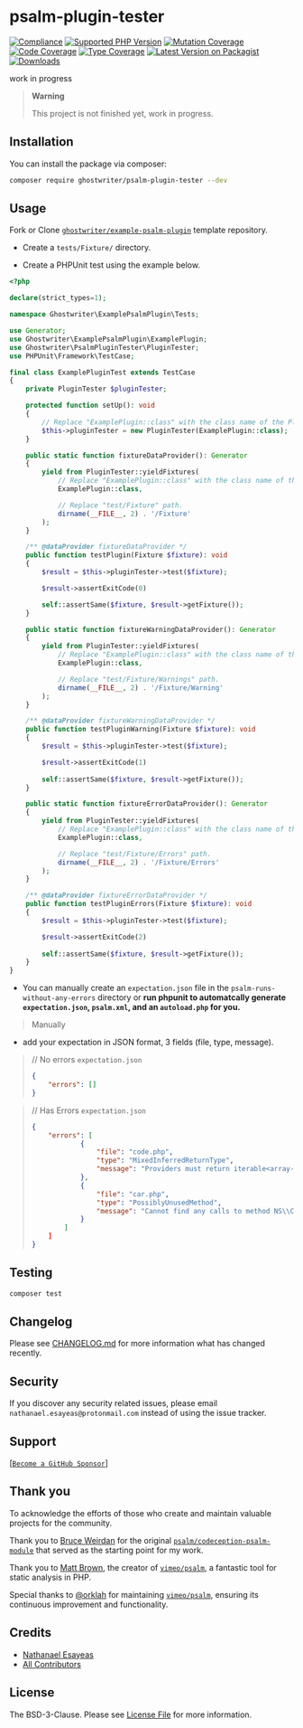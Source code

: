 # psalm-plugin-tester

[![Compliance](https://github.com/ghostwriter/psalm-plugin-tester/actions/workflows/compliance.yml/badge.svg)](https://github.com/ghostwriter/psalm-plugin-tester/actions/workflows/compliance.yml)
[![Supported PHP Version](https://badgen.net/packagist/php/ghostwriter/psalm-plugin-tester?color=8892bf)](https://www.php.net/supported-versions)
[![Mutation Coverage](https://img.shields.io/endpoint?style=flat&url=https%3A%2F%2Fbadge-api.stryker-mutator.io%2Fgithub.com%2Fghostwriter%2Fwip%2Fmain)](https://dashboard.stryker-mutator.io/reports/github.com/ghostwriter/psalm-plugin-tester/main)
[![Code Coverage](https://codecov.io/gh/ghostwriter/psalm-plugin-tester/branch/main/graph/badge.svg?token=UPDATE_TOKEN)](https://codecov.io/gh/ghostwriter/psalm-plugin-tester)
[![Type Coverage](https://shepherd.dev/github/ghostwriter/psalm-plugin-tester/coverage.svg)](https://shepherd.dev/github/ghostwriter/psalm-plugin-tester)
[![Latest Version on Packagist](https://badgen.net/packagist/v/ghostwriter/psalm-plugin-tester)](https://packagist.org/packages/ghostwriter/psalm-plugin-tester)
[![Downloads](https://badgen.net/packagist/dt/ghostwriter/psalm-plugin-tester?color=blue)](https://packagist.org/packages/ghostwriter/psalm-plugin-tester)

work in progress

> **Warning**
>
> This project is not finished yet, work in progress.

## Installation

You can install the package via composer:

``` bash
composer require ghostwriter/psalm-plugin-tester --dev
```

## Usage

Fork or Clone [`ghostwriter/example-psalm-plugin`](https://github.com/ghostwriter/example-psalm-plugin) template repository.


- Create a `tests/Fixture/` directory.

- Create a PHPUnit test using the example below.

```php
<?php

declare(strict_types=1);

namespace Ghostwriter\ExamplePsalmPlugin\Tests;

use Generator;
use Ghostwriter\ExamplePsalmPlugin\ExamplePlugin;
use Ghostwriter\PsalmPluginTester\PluginTester;
use PHPUnit\Framework\TestCase;

final class ExamplePluginTest extends TestCase
{
    private PluginTester $pluginTester;

    protected function setUp(): void
    {
        // Replace "ExamplePlugin::class" with the class name of the Plugin you want to test.
        $this->pluginTester = new PluginTester(ExamplePlugin::class);
    }

    public static function fixtureDataProvider(): Generator
    {
        yield from PluginTester::yieldFixtures(
            // Replace "ExamplePlugin::class" with the class name of the Plugin you want to test.
            ExamplePlugin::class,

            // Replace "test/Fixture" path.
            dirname(__FILE__, 2) . '/Fixture'
        );
    }

    /** @dataProvider fixtureDataProvider */
    public function testPlugin(Fixture $fixture): void
    {
        $result = $this->pluginTester->test($fixture);

        $result->assertExitCode(0)

        self::assertSame($fixture, $result->getFixture());
    }

    public static function fixtureWarningDataProvider(): Generator
    {
        yield from PluginTester::yieldFixtures(
            // Replace "ExamplePlugin::class" with the class name of the Plugin you want to test.
            ExamplePlugin::class,

            // Replace "test/Fixture/Warnings" path.
            dirname(__FILE__, 2) . '/Fixture/Warning'
        );
    }

    /** @dataProvider fixtureWarningDataProvider */
    public function testPluginWarning(Fixture $fixture): void
    {
        $result = $this->pluginTester->test($fixture);

        $result->assertExitCode(1)
        
        self::assertSame($fixture, $result->getFixture());
    }

    public static function fixtureErrorDataProvider(): Generator
    {
        yield from PluginTester::yieldFixtures(
            // Replace "ExamplePlugin::class" with the class name of the Plugin you want to test.
            ExamplePlugin::class,

            // Replace "test/Fixture/Errors" path.
            dirname(__FILE__, 2) . '/Fixture/Errors'
        );
    }

    /** @dataProvider fixtureErrorDataProvider */
    public function testPluginErrors(Fixture $fixture): void
    {
        $result = $this->pluginTester->test($fixture);

        $result->assertExitCode(2)
        
        self::assertSame($fixture, $result->getFixture());
    }
}
```

- You can manually create an `expectation.json` file in the `psalm-runs-without-any-errors` directory or **run phpunit to automatcally generate `expectation.json`, `psalm.xml`, and an `autoload.php` for you.**

> Manually

- add your expectation in JSON format, 3 fields (file, type, message).

> // No errors `expectation.json`
>
>    ```json
>    {
>        "errors": []
>    }
>    ```

> // Has Errors `expectation.json`
>
>    ```json
>    {
>        "errors": [
>                {
>                    "file": "code.php",
>                    "type": "MixedInferredReturnType",
>                    "message": "Providers must return iterable<array-key, array<array-key, mixed>>, possibly different array<array-key, mixed> provided"
>                },
>                {
>                    "file": "car.php",
>                    "type": "PossiblyUnusedMethod",
>                    "message": "Cannot find any calls to method NS\\Car::drive"
>                }
>            ]
>        ]
>    }
>    ```
>

## Testing

``` bash
composer test
```

## Changelog

Please see [CHANGELOG.md](./CHANGELOG.md) for more information what has changed recently.

## Security

If you discover any security related issues, please email `nathanael.esayeas@protonmail.com` instead of using the issue tracker.

## Support

[[`Become a GitHub Sponsor`](https://github.com/sponsors/ghostwriter)]

## Thank you

To acknowledge the efforts of those who create and maintain valuable projects for the community.

Thank you to [Bruce Weirdan](https://github.com/weirdan) for the original [`psalm/codeception-psalm-module`](https://github.com/psalm/codeception-psalm-module) that served as the starting point for my work.

Thank you to [Matt Brown](https://github.com/muglug), the creator of [`vimeo/psalm`](https://github.com/vimeo/psalm), a fantastic tool for static analysis in PHP.

Special thanks to [@orklah](https://github.com/orklah) for maintaining [`vimeo/psalm`](https://github.com/vimeo/psalm), ensuring its continuous improvement and functionality.

## Credits

- [Nathanael Esayeas](https://github.com/ghostwriter)
- [All Contributors](https://github.com/ghostwriter/psalm-plugin-tester/contributors)

## License

The BSD-3-Clause. Please see [License File](./LICENSE) for more information.
